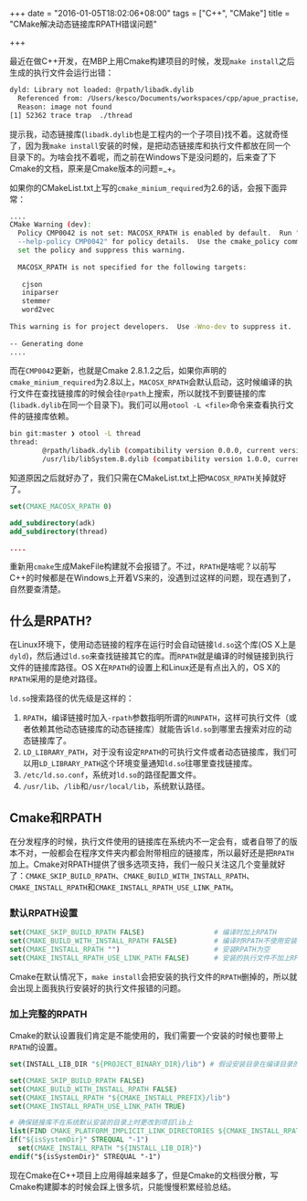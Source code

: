 +++
date = "2016-01-05T18:02:06+08:00"
tags = ["C++", "CMake"]
title = "CMake解决动态链接库RPATH错误问题"

+++

最近在做C++开发，在MBP上用Cmake构建项目的时候，发现`make install`之后生成的执行文件会运行出错：

```sh
dyld: Library not loaded: @rpath/libadk.dylib
  Referenced from: /Users/kesco/Documents/workspaces/cpp/apue_practise/build/bin/./thread
  Reason: image not found
[1] 52362 trace trap  ./thread
```

提示我，动态链接库(`libadk.dylib`也是工程内的一个子项目)找不着。这就奇怪了，因为我`make install`安装的时候，是把动态链接库和执行文件都放在同一个目录下的。为啥会找不着呢，而之前在Windows下是没问题的，后来查了下Cmake的文档，原来是Cmake版本的问题=_+。

如果你的CMakeList.txt上写的`cmake_minium_required`为2.6的话，会报下面异常：

```sh
....
CMake Warning (dev):
  Policy CMP0042 is not set: MACOSX_RPATH is enabled by default.  Run "cmake
  --help-policy CMP0042" for policy details.  Use the cmake_policy command to
  set the policy and suppress this warning.
 
  MACOSX_RPATH is not specified for the following targets:
 
   cjson
   iniparser
   stemmer
   word2vec
 
This warning is for project developers.  Use -Wno-dev to suppress it.
 
-- Generating done
....
```

而在`CMP0042`更新，也就是Cmake 2.8.1.2之后，如果你声明的`cmake_minium_required`为2.8以上，`MACOSX_RPATH`会默认启动，这时候编译的执行文件在查找链接库的时候会往`@rpath`上搜索，所以就找不到要链接的库(`libadk.dylib`在同一个目录下)。我们可以用`otool -L <file>`命令来查看执行文件的链接库依赖。

```sh 
bin git:master ❯ otool -L thread
thread:
        @rpath/libadk.dylib (compatibility version 0.0.0, current version 0.0.0)
        /usr/lib/libSystem.B.dylib (compatibility version 1.0.0, current version 1226.10.1)
```

知道原因之后就好办了，我们只需在CMakeList.txt上把`MACOSX_RPATH`关掉就好了。

```cmake
set(CMAKE_MACOSX_RPATH 0)

add_subdirectory(adk)
add_subdirectory(thread)

....
```

重新用`cmake`生成MakeFile构建就不会报错了。不过，`RPATH`是啥呢？以前写C++的时候都是在Windows上开着VS来的，没遇到过这样的问题，现在遇到了，自然要查清楚。

## 什么是RPATH?

在Linux环境下，使用动态链接的程序在运行时会自动链接`ld.so`这个库(OS X上是`dyld`)，然后通过`ld.so`来查找链接其它的库。而`RPATH`就是编译的时候链接到执行文件的链接库路径。OS X在`RPATH`的设置上和Linux还是有点出入的，OS X的`RPATH`采用的是绝对路径。

`ld.so`搜索路径的优先级是这样的：  
1. `RPATH`，编译链接时加入`-rpath`参数指明所谓的`RUNPATH`，这样可执行文件（或者依赖其他动态链接库的动态链接库）就能告诉`ld.so`到哪里去搜索对应的动态链接库了。
2. `LD_LIBRARY_PATH`，对于没有设定`RPATH`的可执行文件或者动态链接库，我们可以用`LD_LIBRARY_PATH`这个环境变量通知`ld.so`往哪里查找链接库。
3. `/etc/ld.so.conf`，系统对`ld.so`的路径配置文件。
4. `/usr/lib`、`/lib`和`/usr/local/lib`，系统默认路径。

## Cmake和RPATH

在分发程序的时候，执行文件使用的链接库在系统内不一定会有，或者自带了的版本不对，一般都会在程序文件夹内都会附带相应的链接库，所以最好还是把`RPATH`加上。Cmake对RPATH提供了很多选项支持，我们一般只关注这几个变量就好了：`CMAKE_SKIP_BUILD_RPATH`、`CMAKE_BUILD_WITH_INSTALL_RPATH`、`CMAKE_INSTALL_RPATH`和`CMAKE_INSTALL_RPATH_USE_LINK_PATH`。

### 默认RPATH设置

```cmake
set(CMAKE_SKIP_BUILD_RPATH FALSE)                 # 编译时加上RPATH
set(CMAKE_BUILD_WITH_INSTALL_RPATH FALSE)         # 编译时RPATH不使用安装的RPATH
set(CMAKE_INSTALL_RPATH "")                       # 安装RPATH为空
set(CMAKE_INSTALL_RPATH_USE_LINK_PATH FALSE)      # 安装的执行文件不加上RPATH
```
Cmake在默认情况下，`make install`会把安装的执行文件的`RPATH`删掉的，所以就会出现上面我执行安装好的执行文件报错的问题。

### 加上完整的RPATH

Cmake的默认设置我们肯定是不能使用的，我们需要一个安装的时候也要带上`RPATH`的设置。

```cmake
set(INSTALL_LIB_DIR "${PROJECT_BINARY_DIR}/lib") # 假设安装目录在编译目录的lib子目录内

set(CMAKE_SKIP_BUILD_RPATH FALSE)
set(CMAKE_BUILD_WITH_INSTALL_RPATH FALSE)
set(CMAKE_INSTALL_RPATH "${CMAKE_INSTALL_PREFIX}/lib")
set(CMAKE_INSTALL_RPATH_USE_LINK_PATH TRUE)

# 确保链接库不在系统默认安装的目录上时更改到项目lib上
list(FIND CMAKE_PLATFORM_IMPLICIT_LINK_DIRECTORIES ${CMAKE_INSTALL_RPATH} isSystemDir)
if("${isSystemDir}" STREQUAL "-1")
  set(CMAKE_INSTALL_RPATH "${INSTALL_LIB_DIR}")
endif("${isSystemDir}" STREQUAL "-1")
```

现在Cmake在C++项目上应用得越来越多了，但是Cmake的文档很分散，写Cmake构建脚本的时候会踩上很多坑，只能慢慢积累经验总结。